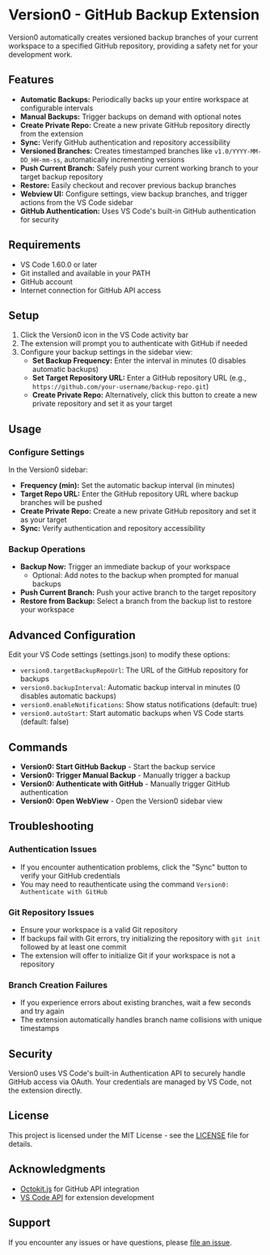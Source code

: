 # Version0 - GitHub Backup Extension

Version0 automatically creates versioned backup branches of your current workspace to a specified GitHub repository, providing a safety net for your development work.

## Features

- **Automatic Backups:** Periodically backs up your entire workspace at configurable intervals
- **Manual Backups:** Trigger backups on demand with optional notes
- **Create Private Repo:** Create a new private GitHub repository directly from the extension
- **Sync:** Verify GitHub authentication and repository accessibility
- **Versioned Branches:** Creates timestamped branches like `v1.0/YYYY-MM-DD_HH-mm-ss`, automatically incrementing versions
- **Push Current Branch:** Safely push your current working branch to your target backup repository
- **Restore:** Easily checkout and recover previous backup branches
- **Webview UI:** Configure settings, view backup branches, and trigger actions from the VS Code sidebar
- **GitHub Authentication:** Uses VS Code's built-in GitHub authentication for security

## Requirements

- VS Code 1.60.0 or later
- Git installed and available in your PATH
- GitHub account
- Internet connection for GitHub API access

## Setup

1. Click the Version0 icon in the VS Code activity bar
2. The extension will prompt you to authenticate with GitHub if needed
3. Configure your backup settings in the sidebar view:
   - **Set Backup Frequency:** Enter the interval in minutes (0 disables automatic backups)
   - **Set Target Repository URL:** Enter a GitHub repository URL (e.g., `https://github.com/your-username/backup-repo.git`)
   - **Create Private Repo:** Alternatively, click this button to create a new private repository and set it as your target

## Usage

### Configure Settings

In the Version0 sidebar:
- **Frequency (min):** Set the automatic backup interval (in minutes)
- **Target Repo URL:** Enter the GitHub repository URL where backup branches will be pushed
- **Create Private Repo:** Create a new private GitHub repository and set it as your target
- **Sync:** Verify authentication and repository accessibility

### Backup Operations

- **Backup Now:** Trigger an immediate backup of your workspace
  - Optional: Add notes to the backup when prompted for manual backups
- **Push Current Branch:** Push your active branch to the target repository
- **Restore from Backup:** Select a branch from the backup list to restore your workspace

## Advanced Configuration

Edit your VS Code settings (settings.json) to modify these options:

- `version0.targetBackupRepoUrl`: The URL of the GitHub repository for backups
- `version0.backupInterval`: Automatic backup interval in minutes (0 disables automatic backups)
- `version0.enableNotifications`: Show status notifications (default: true)
- `version0.autoStart`: Start automatic backups when VS Code starts (default: false)

## Commands

- **Version0: Start GitHub Backup** - Start the backup service
- **Version0: Trigger Manual Backup** - Manually trigger a backup
- **Version0: Authenticate with GitHub** - Manually trigger GitHub authentication
- **Version0: Open WebView** - Open the Version0 sidebar view

## Troubleshooting

### Authentication Issues
- If you encounter authentication problems, click the "Sync" button to verify your GitHub credentials
- You may need to reauthenticate using the command `Version0: Authenticate with GitHub`

### Git Repository Issues
- Ensure your workspace is a valid Git repository
- If backups fail with Git errors, try initializing the repository with `git init` followed by at least one commit
- The extension will offer to initialize Git if your workspace is not a repository

### Branch Creation Failures
- If you experience errors about existing branches, wait a few seconds and try again
- The extension automatically handles branch name collisions with unique timestamps

## Security

Version0 uses VS Code's built-in Authentication API to securely handle GitHub access via OAuth. Your credentials are managed by VS Code, not the extension directly.

## License

This project is licensed under the MIT License - see the [LICENSE](LICENSE) file for details.

## Acknowledgments

- [Octokit.js](https://github.com/octokit/rest.js/) for GitHub API integration
- [VS Code API](https://code.visualstudio.com/api) for extension development

## Support

If you encounter any issues or have questions, please [file an issue](https://github.com/yourusernameS3bRR/version0/issues). 